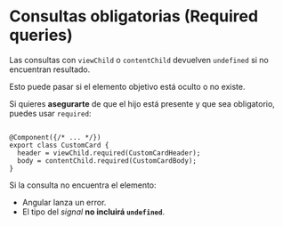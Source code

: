# Consultas obligatorias (Required queries)

Las consultas con `viewChild` o `contentChild` devuelven `undefined` si no encuentran resultado.

Esto puede pasar si el elemento objetivo está oculto o no existe.

Si quieres **asegurarte** de que el hijo está presente y que sea obligatorio, puedes usar `required`:

```tsx

@Component({/* ... */})
export class CustomCard {
  header = viewChild.required(CustomCardHeader);
  body = contentChild.required(CustomCardBody);
}

```

Si la consulta no encuentra el elemento:

- Angular lanza un error.
- El tipo del *signal* **no incluirá `undefined`**.